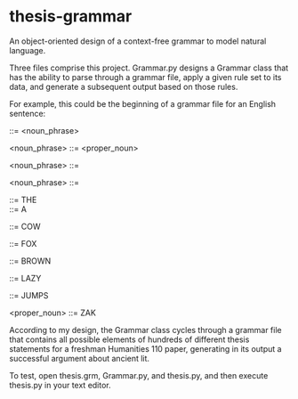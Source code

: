 # thesis-grammar
An object-oriented design of a context-free grammar to model natural language.

Three files comprise this project. Grammar.py designs a Grammar class that has the ability to parse through a grammar file, apply a given rule set to its data, and generate a subsequent output based on those rules.

For example, this could be the beginning of a grammar file for an English sentence:

<sentence> ::= <noun_phrase> <verb>

<noun_phrase> ::= <proper_noun>

<noun_phrase> ::= <article> <noun>

<noun_phrase> ::= <article> <adjective> <noun>

<article> ::= THE

<article> ::= A

<noun> ::= COW

<noun> ::= FOX

<adjective> ::= BROWN

<adjective> ::= LAZY

<verb> ::= JUMPS

<proper_noun> ::= ZAK

According to my design, the Grammar class cycles through a grammar file that contains all possible elements of hundreds of different thesis statements for a freshman Humanities 110 paper, generating in its output a successful argument about ancient lit.

To test, open thesis.grm, Grammar.py, and thesis.py, and then execute thesis.py in your text editor.

